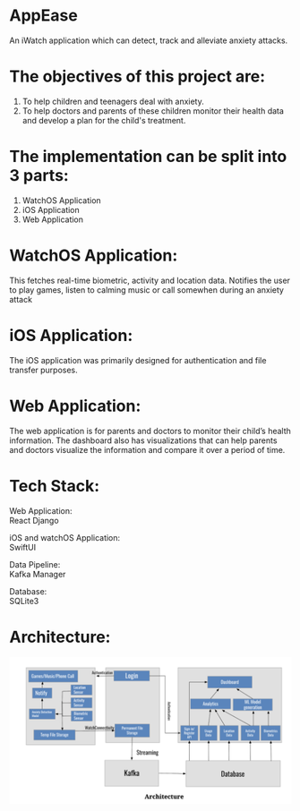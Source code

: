 # AppEase
An iWatch application which can detect, track and alleviate anxiety attacks.

# The objectives of this project are:
1. To help children and teenagers deal with anxiety.
2. To help doctors and parents of these children monitor their health data and develop a plan for the child's treatment.

# The implementation can be split into 3 parts:

1. WatchOS Application
2. iOS Application
3. Web Application

# WatchOS Application:

This fetches real-time biometric, activity and location data. Notifies the user to play games, listen to calming music or call somewhen during an anxiety attack

# iOS Application:

The iOS application was primarily designed for authentication and file transfer purposes.

# Web Application:

The web application is for parents and doctors to monitor their child’s health information. The dashboard also has visualizations that can help parents and doctors visualize the information and compare it over a period of time. 

# Tech Stack:

Web Application:\
React
Django

iOS and watchOS Application:\
SwiftUI

Data Pipeline:\
Kafka Manager

Database:\
SQLite3

# Architecture:
![Screenshot](artchitecutre_appease.png)
